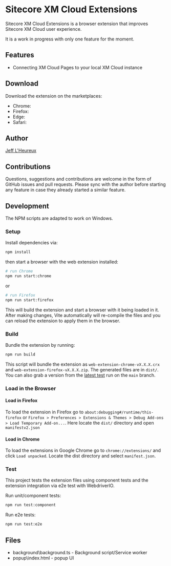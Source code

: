 # Sitecore XM Cloud Extensions

Sitecore XM Cloud Extensions is a browser extension that improves Sitecore XM Cloud user experience.

It is a work in progress with only one feature for the moment.

## Features

- Connecting XM Cloud Pages to your local XM Cloud instance

## Download

Download the extension on the marketplaces:

- Chrome:
- Firefox:
- Edge:
- Safari:

## Author

[Jeff L'Heureux](https://www.jflh.ca/aboutme)

## Contributions

Questions, suggestions and contributions are welcome in the form of GitHub issues and pull requests. Please sync with the author before starting any feature in case they already started a similar feature.

## Development

The NPM scripts are adapted to work on Windows.

### Setup

Install dependencies via:

```sh
npm install
```

then start a browser with the web extension installed:

```sh
# run Chrome
npm run start:chrome
```

or

```sh
# run Firefox
npm run start:firefox
```

This will build the extension and start a browser with it being loaded in it. After making changes, Vite automatically will re-compile the files and you can reload the extension to apply them in the browser.

### Build

Bundle the extension by running:

```sh
npm run build
```

This script will bundle the extension as `web-extension-chrome-vX.X.X.crx` and `web-extension-firefox-vX.X.X.zip`. The generated files are in `dist/`. You can also grab a version from the [latest test](https://github.com/stateful/web-extension-starter-kit/actions/workflows/test.yml) run on the `main` branch.

### Load in the Browser

#### Load in Firefox

To load the extension in Firefox go to `about:debugging#/runtime/this-firefox` or `Firefox > Preferences > Extensions & Themes > Debug Add-ons > Load Temporary Add-on...`. Here locate the `dist/` directory and open `manifestv2.json`

#### Load in Chrome

To load the extensions in Google Chrome go to `chrome://extensions/` and click `Load unpacked`. Locate the dist directory and select `manifest.json`.

### Test

This project tests the extension files using component tests and the extension integration via e2e test with WebdriverIO.

Run unit/component tests:

```sh
npm run test:component
```

Run e2e tests:

```sh
npm run test:e2e
```

## Files

- background\background.ts - Background script/Service worker
- popup\index.html - popup UI
